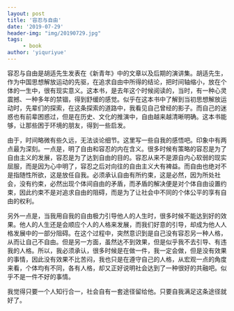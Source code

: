 ```yaml
---
layout: post
title: '容忍与自由'
date: '2019-07-29'
header-img: "img/20190729.jpg"
tags:
     - book
author: 'yiquriyue'
---
```


容忍与自由是胡适先生发表在《新青年》中的文章以及后期的演讲集。胡适先生，作为中国思想解放运动的先驱，在追求自由中所得的结论，把时间轴缩小，放在个体的一生中，很有现实意义。这本书，是去年这个时候阅读的，当时，有一种心灵震撼、一种多年的禁锢，得到舒缓的感觉。似乎在这本书中了解到当初思想解放运动时，先辈们的探索，在这条探索的道路中，我看见自己曾经的影子。而自己的迷惑也有前辈困惑过，但是在历史、文化的推演中，自由越来越清晰明确。这本书能够，让那些困于环境的朋友，得到一些启发。

由于，时间略微有些久远，无法谈论细节。这里写一些自我的感悟吧。印象中有两点最为深刻。一点是，明了自由和容忍的内在含义。很多时候有策略的容忍是为了自由主义的发展，容忍是为了达到自由的目的。容忍从来不是源自内心软弱的现实屈服，而是因为心中明了，容忍之后对向往的自由主义大有裨益。而自由也绝对不是指随性所欲，这是放任自我。必须承认自由有所约束，这是必然，因为所处社会，没有约束，必然出现个体间自由的矛盾，而矛盾的解决便是对个体自由设置约束，因此约束不是对追求自由的阻碍，而是为了让社会中不同的个体公平的享有自由的权利。

另外一点是，当我用自我的自由极力引导他人的人生时，很多时候不能达到好的效果。他人的人生还是会顺应个人的人格来发展，而我们好意的引导，却成为他人人格发展中的一部分阻碍。在这个过程中，突然意识到是自己没有容忍另一种人格，从而让自己不自由。但是另一方面，虽然达不到效果，但是似乎我不去引导、有违我的人格。所以，我必须承认，很多时候是在做一件，我一定会做，但是没有效果的事情，因此没有效果不比苦闷，我也只是在遵守自己的人格，从宏观一点的角度来看，个体均有不同，各有人格，却又正好说明社会达到了一种很好的共融吧。似乎不是一件不好的事情。

我觉得只要一个人知行合一，社会自有一套途径留给他。只要自我满足这条途径就好了。 